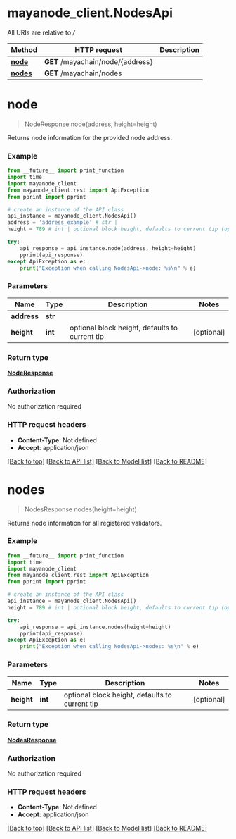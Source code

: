 # mayanode_client.NodesApi

All URIs are relative to */*

Method | HTTP request | Description
------------- | ------------- | -------------
[**node**](NodesApi.md#node) | **GET** /mayachain/node/{address} | 
[**nodes**](NodesApi.md#nodes) | **GET** /mayachain/nodes | 

# **node**
> NodeResponse node(address, height=height)



Returns node information for the provided node address.

### Example
```python
from __future__ import print_function
import time
import mayanode_client
from mayanode_client.rest import ApiException
from pprint import pprint

# create an instance of the API class
api_instance = mayanode_client.NodesApi()
address = 'address_example' # str | 
height = 789 # int | optional block height, defaults to current tip (optional)

try:
    api_response = api_instance.node(address, height=height)
    pprint(api_response)
except ApiException as e:
    print("Exception when calling NodesApi->node: %s\n" % e)
```

### Parameters

Name | Type | Description  | Notes
------------- | ------------- | ------------- | -------------
 **address** | **str**|  | 
 **height** | **int**| optional block height, defaults to current tip | [optional] 

### Return type

[**NodeResponse**](NodeResponse.md)

### Authorization

No authorization required

### HTTP request headers

 - **Content-Type**: Not defined
 - **Accept**: application/json

[[Back to top]](#) [[Back to API list]](../README.md#documentation-for-api-endpoints) [[Back to Model list]](../README.md#documentation-for-models) [[Back to README]](../README.md)

# **nodes**
> NodesResponse nodes(height=height)



Returns node information for all registered validators.

### Example
```python
from __future__ import print_function
import time
import mayanode_client
from mayanode_client.rest import ApiException
from pprint import pprint

# create an instance of the API class
api_instance = mayanode_client.NodesApi()
height = 789 # int | optional block height, defaults to current tip (optional)

try:
    api_response = api_instance.nodes(height=height)
    pprint(api_response)
except ApiException as e:
    print("Exception when calling NodesApi->nodes: %s\n" % e)
```

### Parameters

Name | Type | Description  | Notes
------------- | ------------- | ------------- | -------------
 **height** | **int**| optional block height, defaults to current tip | [optional] 

### Return type

[**NodesResponse**](NodesResponse.md)

### Authorization

No authorization required

### HTTP request headers

 - **Content-Type**: Not defined
 - **Accept**: application/json

[[Back to top]](#) [[Back to API list]](../README.md#documentation-for-api-endpoints) [[Back to Model list]](../README.md#documentation-for-models) [[Back to README]](../README.md)

